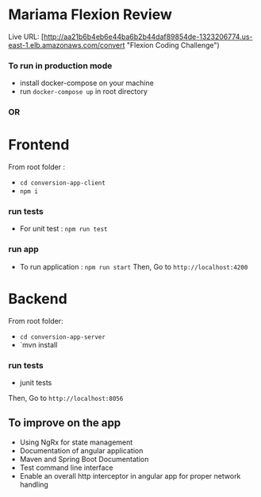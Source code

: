 # Mariama Flexion Review

Live URL: [http://aa21b6b4eb6e44ba6b2b44daf89854de-1323206774.us-east-1.elb.amazonaws.com/convert "Flexion Coding Challenge")

### To run in production mode
* install docker-compose on your machine
* run `docker-compose up` in root directory


### OR

# Frontend
From root folder  :
* `cd conversion-app-client`
* `npm i`
### run tests
* For unit test : `npm run test`
### run app 
* To run application : `npm run start`
Then,
Go to `http://localhost:4200`


# Backend
From root folder:
* `cd conversion-app-server`
* `mvn install
### run tests
* junit tests

Then,
Go to `http://localhost:8056`


## To improve on the app

* Using NgRx for state management 
* Documentation of angular application
* Maven and Spring Boot Documentation
* Test command line interface
* Enable an overall http interceptor in angular app for proper network handling


